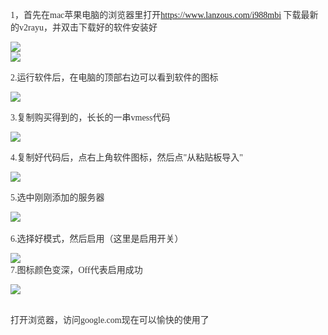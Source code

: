 <p style="color:#333333;font-family:&quot;font-size:14px;">
	1，首先在mac苹果电脑的浏览器里打开<a href="https://www.lanzous.com/i988mbi" target="_blank">https://www.lanzous.com/i988mbi</a>
	下载最新的v2rayu，并双击下载好的软件安装好
</p>
<p style="color:#333333;font-family:&quot;font-size:14px;">
	<img src="http://imglf4.nosdn.127.net/img/ZnNCY2xBcFVWYnUzM244TDF6cHFRbnQwRHB2TkV6Q2xwRE0wOTY4WExNalVhemxMVnFmRlJBPT0.jpg?=imageView&amp;thumbnail=500x0&amp;quality=96&amp;stripmeta=0&amp;type=jpg%7Cwatermark&amp;type=2" /><br />
<img src="http://imglf6.nosdn.127.net/img/ZnNCY2xBcFVWYnUzM244TDF6cHFRdDFjdXdmalRZYnVUR1hTTlk2ekdVajZOZ3dEL1pETXFnPT0.jpg?=imageView&amp;thumbnail=500x0&amp;quality=96&amp;stripmeta=0&amp;type=jpg%7Cwatermark&amp;type=2" />
</p>
<p style="color:#333333;font-family:&quot;font-size:14px;">
	2.运行软件后，在电脑的顶部右边可以看到软件的图标
</p>
<p style="color:#333333;font-family:&quot;font-size:14px;">
	<img src="http://imglf5.nosdn.127.net/img/ZnNCY2xBcFVWYnUzM244TDF6cHFRblJRNy81S3hpajUzam9iWk4xdE1ZL0kzWlRhd1I0bkZBPT0.jpg?=imageView&amp;thumbnail=500x0&amp;quality=96&amp;stripmeta=0&amp;type=jpg%7Cwatermark&amp;type=2" />
</p>
<p style="color:#333333;font-family:&quot;font-size:14px;">
	3.复制购买得到的，长长的一串vmess代码
</p>
<p style="color:#333333;font-family:&quot;font-size:14px;">
	<img src="http://imglf3.nosdn.127.net/img/ZnNCY2xBcFVWYnVHOSthY3oxT04xYlkzWmxsOE5EWVMvTVl2MTdFYzdnekJVRnl6WUp4Z09BPT0.jpg?=imageView&amp;thumbnail=500x0&amp;quality=96&amp;stripmeta=0&amp;type=jpg%7Cwatermark&amp;type=2" />
</p>
<p style="color:#333333;font-family:&quot;font-size:14px;">
	4.复制好代码后，点右上角软件图标，然后点"从粘贴板导入"
</p>
<p style="color:#333333;font-family:&quot;font-size:14px;">
	<img src="http://imglf6.nosdn.127.net/img/ZnNCY2xBcFVWYnUzM244TDF6cHFRckpOenkyYlFPd2lCbFQrbmQzbDZGalk0ZEdONGt1a0FRPT0.jpg?=imageView&amp;thumbnail=500x0&amp;quality=96&amp;stripmeta=0&amp;type=jpg%7Cwatermark&amp;type=2" />
</p>
<p style="color:#333333;font-family:&quot;font-size:14px;">
	5.选中刚刚添加的服务器
</p>
<p style="color:#333333;font-family:&quot;font-size:14px;">
	<img src="http://imglf3.nosdn.127.net/img/ZnNCY2xBcFVWYnUzM244TDF6cHFRaHZBT3NRUlhNSnpSdm9NampGRlJLbmdiTU5IN1A4MnRBPT0.jpg?=imageView&amp;thumbnail=500x0&amp;quality=96&amp;stripmeta=0&amp;type=jpg%7Cwatermark&amp;type=2" /><br />
<br />
6.选择好模式，然后启用（这里是启用开关）
</p>
<p style="color:#333333;font-family:&quot;font-size:14px;">
	<img src="http://imglf5.nosdn.127.net/img/ZnNCY2xBcFVWYnUzM244TDF6cHFRbkJucDdGZ3MyV2MrdWM2QTJEd3FiR2dLMk1OK0tNQ3VBPT0.jpg?=imageView&amp;thumbnail=500x0&amp;quality=96&amp;stripmeta=0&amp;type=jpg%7Cwatermark&amp;type=2" /><br />
7.图标颜色变深，Off代表启用成功
</p>
<p style="color:#333333;font-family:&quot;font-size:14px;">
	<img src="http://imglf6.nosdn.127.net/img/ZnNCY2xBcFVWYnUzM244TDF6cHFRaWpGdkgrWm0zb2xCZTBWa3BWNGFYaXdreTFxSzJRUkh3PT0.jpg?=imageView&amp;thumbnail=500x0&amp;quality=96&amp;stripmeta=0&amp;type=jpg%7Cwatermark&amp;type=2" />
</p>
<p style="color:#333333;font-family:&quot;font-size:14px;">
	<br />
打开浏览器，访问google.com现在可以愉快的使用了
</p>
